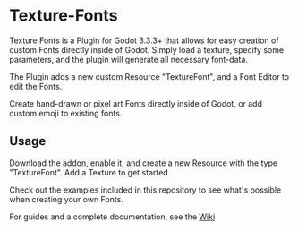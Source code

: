 # Texture-Fonts

Texture Fonts is a Plugin for Godot 3.3.3+ that allows for easy creation of custom Fonts directly inside of Godot.
Simply load a texture, specify some parameters, and the plugin will generate all necessary font-data.

The Plugin adds a new custom Resource "TextureFont", and a Font Editor to edit the Fonts.

Create hand-drawn or pixel art Fonts directly inside of Godot, or add custom emoji to existing fonts.

## Usage

Download the addon, enable it, and create a new Resource with the type "TextureFont". Add a Texture to get started.

Check out the examples included in this repository to see what's possible when creating your own Fonts.

For guides and a complete documentation, see the [Wiki](https://docs.google.com/document/d/1VntQ1yYOvKlGonU5n88ZCih2XhLGGm1rsRWbt4KWTfo/edit)
